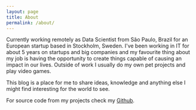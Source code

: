 ```yaml
---
layout: page
title: About
permalink: /about/
---
```


Currently working remotely as Data Scientist from São Paulo, Brazil for an European startup based in Stockholm, Sweden. I've been working in IT for about 5 years on startups and big companies and my favourite thing about my job is having the opportunity to create things capable of causing an impact in our lives. Outside of work I usually do my own pet projects and play video games.

This blog is a place for me to share ideas, knowledge and anything else I might find interesting for the world to see.

For source code from my projects check my [Github](https://github.com/marciovai).
